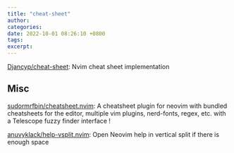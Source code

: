 ```yaml
---
title: "cheat-sheet"
author: 
categories: 
date: 2022-10-01 08:26:10 +0800
tags: 
excerpt: 
---
```


[Djancyp/cheat-sheet](https://github.com/Djancyp/cheat-sheet): Nvim cheat sheet implementation





## Misc

[sudormrfbin/cheatsheet.nvim](https://github.com/sudormrfbin/cheatsheet.nvim): A cheatsheet plugin for neovim with bundled cheatsheets for the editor, multiple vim plugins, nerd-fonts, regex, etc. with a Telescope fuzzy finder interface !

[anuvyklack/help-vsplit.nvim](https://github.com/anuvyklack/help-vsplit.nvim): Open Neovim help in vertical split if there is enough space







